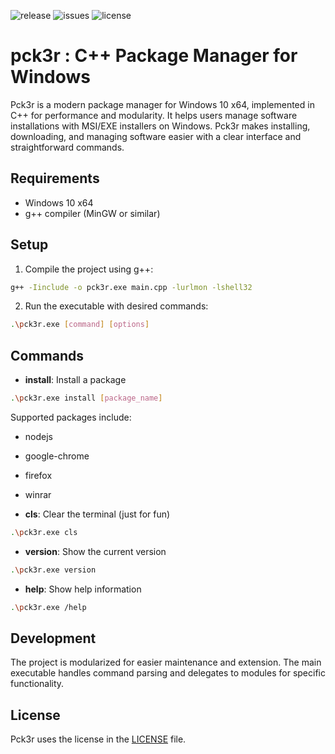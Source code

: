 ![release](https://img.shields.io/badge/release-1.0-blue) ![issues](https://img.shields.io/github/issues/amzyei/pck3r) ![license](https://img.shields.io/github/license/amzyei/pck3r)

# pck3r : C++ Package Manager for Windows

Pck3r is a modern package manager for Windows 10 x64, implemented in C++ for performance and modularity. It helps users manage software installations with MSI/EXE installers on Windows. Pck3r makes installing, downloading, and managing software easier with a clear interface and straightforward commands.

## Requirements

- Windows 10 x64
- g++ compiler (MinGW or similar)

## Setup

1. Compile the project using g++:

```bash
g++ -Iinclude -o pck3r.exe main.cpp -lurlmon -lshell32
```

2. Run the executable with desired commands:

```bash
.\pck3r.exe [command] [options]
```

## Commands

- **install**: Install a package

```bash
.\pck3r.exe install [package_name]
```

Supported packages include:

- nodejs
- google-chrome
- firefox
- winrar

- **cls**: Clear the terminal (just for fun)

```bash
.\pck3r.exe cls
```

- **version**: Show the current version

```bash
.\pck3r.exe version
```

- **help**: Show help information

```bash
.\pck3r.exe /help
```

## Development

The project is modularized for easier maintenance and extension. The main executable handles command parsing and delegates to modules for specific functionality.

## License

Pck3r uses the license in the [LICENSE](./LICENSE) file.
